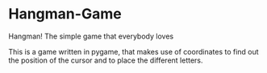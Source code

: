 # Hangman-Game
Hangman! The simple game that everybody loves

This is a game written in pygame, that makes use of coordinates to find out the position of the cursor and to place the different letters.
